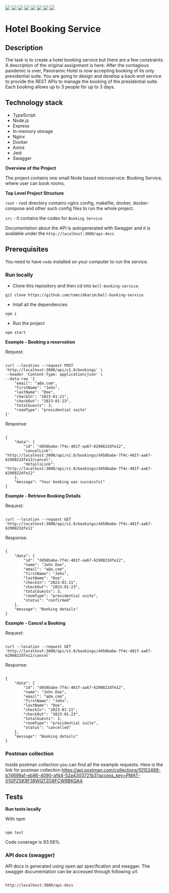 <img src="https://img.shields.io/badge/Nginx-009639?style=for-the-badge&logo=nginx&logoColor=white" /> <img src="https://img.shields.io/badge/Node.js-339933?style=for-the-badge&logo=nodedotjs&logoColor=white" /> <img src="https://img.shields.io/badge/TypeScript-007ACC?style=for-the-badge&logo=typescript&logoColor=white" /> <img src="https://img.shields.io/badge/eslint-3A33D1?style=for-the-badge&logo=eslint&logoColor=white" /> <img src="https://img.shields.io/badge/prettier-1A2C34?style=for-the-badge&logo=prettier&logoColor=F7BA3E" />
<img src="https://img.shields.io/badge/Docker-2CA5E0?style=for-the-badge&logo=docker&logoColor=white" /> <img src="https://img.shields.io/badge/Jest-C21325?style=for-the-badge&logo=jest&logoColor=white" /> <img src="https://img.shields.io/badge/Swagger-85EA2D?style=for-the-badge&logo=Swagger&logoColor=white" />

# Hotel Booking Service

## Description

The task is to create a hotel booking service but there are a few constraints. A description of the original assignment is here:
After the contagious pandemic is over, Panoramic Hotel is now accepting booking of its only presidential suite. You are going to design and develop a back-end service to provide the REST APIs to manage the booking of the presidential suite. Each booking allows up to 3 people for up to 3 days.

## Technology stack

- TypeScript
- Node.js
- Express
- In-memory storage
- Nginx
- Docker
- Axios
- Jest
- Swagger

**Overview of the Project**

The project contains one small Node based microservice: Booking Service, where user can book rooms.

**Top Level Project Structure**

`root` - root directory contains nginx config, makefile, docker, docker-compose and other such config files to run the whole project.

`src` - it contains the codes for `Booking Service`

Documentation about the API is autogenerated with Swagger and it is available under the `http://localhost:3000/api-docs`

## Prerequisites

You need to have `node` installed on your computer to run the service.

### Run locally

- Clone this repository and then cd into `bell-booking-service`:

```
git clone https://github.com/tamzidkarim/bell-booking-service
```

- Intall all the dependencies

```
npm i
```

- Run the project

```
npm start
```


**Example - Booking a reservation**

Request:

```

curl --location --request POST 'http://localhost:3000/api/v1.0/bookings' \
--header 'Content-Type: application/json' \
--data-raw '{
    "email": "a@a.com",
    "firstName": "John",
    "lastName": "Doe",
    "checkIn": "2023-01-21",
    "checkOut": "2023-01-23",
    "totalGuests": 3,
    "roomType": "presidential suite"
}'

```

Response:

```

{
    "data": {
        "id": "d458babe-7f4c-481f-aa67-6290822dfe12",
        "cancelLink": "http://localhost:3000/api/v1.0/bookings/d458babe-7f4c-481f-aa67-6290822dfe12/cancel",
        "detailsLink": "http://localhost:3000/api/v1.0/bookings/d458babe-7f4c-481f-aa67-6290822dfe12"
    },
    "message": "Your booking was successful"
}

```

**Example - Retrieve Booking Details**

Request:

```

curl --location --request GET 'http://localhost:3000/api/v1.0/bookings/d458babe-7f4c-481f-aa67-6290822dfe12'

```

Response:

```

{
    "data": {
        "id": "d458babe-7f4c-481f-aa67-6290822dfe12",
        "name": "John Doe",
        "email": "a@a.com",
        "firstName": "John",
        "lastName": "Doe",
        "checkIn": "2023-01-21",
        "checkOut": "2023-01-23",
        "totalGuests": 3,
        "roomType": "presidential suite",
        "status": "confirmed"
    },
    "message": "Booking details"
}

```

**Example - Cancel a Booking**

Request:

```

curl --location --request GET 'http://localhost:3000/api/v1.0/bookings/d458babe-7f4c-481f-aa67-6290822dfe12/cancel'

```

Response:

```

{
    "data": {
        "id": "d458babe-7f4c-481f-aa67-6290822dfe12",
        "name": "John Doe",
        "email": "a@a.com",
        "firstName": "John",
        "lastName": "Doe",
        "checkIn": "2023-01-21",
        "checkOut": "2023-01-23",
        "totalGuests": 3,
        "roomType": "presidential suite",
        "status": "cancelled"
    },
    "message": "Booking details"
}

```

### Postman collection

Inside postman collection you can find all the example requests. Here is the link for postman collection https://api.postman.com/collections/10153488-b74699a1-eb86-4090-af44-52a4303721b3?access_key=PMAT-01GPZSK9F38WQTZG8FCW8BKQA4.

## Tests

**Run tests locally**

With npm

```

npm test

```

Code coverage is 93.58%.

### API docs (swagger)

API docs is generated using open api specification and swagger. The swagger documentation can be accessed through following url.

```

http://localhost:3000/api-docs

```


